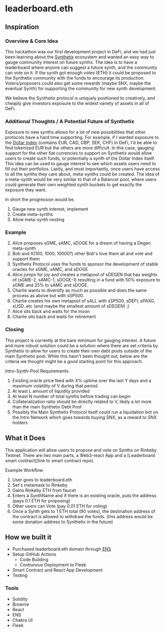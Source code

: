 # leaderboard.eth 


## Inspiration

### Overview & Core Idea
This hackathon was our first development project in DeFi, and we had just been learning about the [Synthetix](https://synthetix.io/) ecosystem and wanted an easy way to gauge community interest on future synths. The idea is to have a leaderboard where anyone can suggest a future synth, and the community can vote on it. If the synth got enough votes (ETH) it could be proposed to the Synthetix community with the funds to encourage its production. Voters/proposers could also get some rewards (maybe SNX, maybe the eventual Synth) for supporting the community for new synth development.

We believe the Synthetix protocol is uniquely positioned to creatively, and cheaply give investors exposure to the widest variety of assets in all of DeFi.

### Additional Thoughts / A Potential Future of Synthetix

Exposure to new synths allows for a lot of new possibilities that other protocols have a hard time supporting. For example, if I wanted exposure to the [Dollar Index](https://www.investopedia.com/terms/u/usdx.asp) (contains EUR, CAD, GBP, SEK, CHF) in DeFi, I'd be able to find tokenized EUR but the others are more difficult. In this case, gauging support for the other fiat currencies to support on Synthetix would allow users to create such funds, or potentially a synth of the Dollar Index itself. This idea can be used to gauge interest to see which assets users need to fill out their portfolios. Lastly, and most importantly, once users have access to all the synths they care about, meta-synths could be created. The idea of a meta-synth would be very similar to that of a Balancer pool, where users could generate their own weighted synth buckets to get exactly the exposure they want.

In short the progression would be.

1. Gauge new synth interest, implement
2. Create meta-synths
3. Allow meta-synth nesting

### Example
1. Alice proposes sGME, sAMC, sDOGE for a dream of having a Degen meta-synth
2. Bob and X(100, 1000, 10000?) other Bob's love them all and vote and support them
3. Synthetix Protocol uses the funds to sponsor the development of stable oracles for sGME, sAMC, and sDOGE
4. Alice jumps for joy and creates a metapool of sDEGEN that has weights of (sGME-2, sAMC-1, sDOGE-1) resulting in a fund with 50% exposure to sGME and 25% to sAMC and sDOGE.
5. Charlie wants to diversify as much as possible and does the same process as above but with sSP500.
6. Charlie creates his own metapool of sALL with sSP500, sDEFI, sPAXG, sUSD..etc (and maybe the smallest amount of sDEGEN) ;)
7. Alice sits back and waits for the moon
8. Charlie sits back and waits for retirement

### Closing
This project is currently at the bare minimum for gauging interest. A future and more robust solution could be a solution where there are set criteria by Synthetix to allow for users to create their own debt pools outside of the main Synthetix pool. While this hasn't been thought out, below are the criteria we thought might be a good starting point for this approach.

Intro-Synth-Pool Requirements:
1. Existing oracle price feed with X% uptime over the last Y days and a maximum volatility of V during that period.
2. At least L amount of liquidity provided
3. At least N number of total synths before trading can begin
4. Collateralization ratio should be directly related to V, likely a lot more than the main Synthetix Debt Pool
5. Possibly the Main Synthetix Protocol itself could run a liquidation bot on the Intro Network which goes towards buying SNX, as a reward to SNX holders

## What it Does
This application will allow users to propose and vote on Synths on Rinkeby Testnet. There are two main parts, a Web3-react App and a [Leaderboard smart contract](link to smart contract repo). 

Example Workflow
1. User goes to leaderboard.eth
2. Set's metamask to Rinkeby
3. Gains Rinkeby ETH from faucet
4. Enters a SynthName and if there is an existing oracle, puts the address (pays 0.1 ETH for proposing)
5. Other users can Vote (pay 0.01 ETH for voting)
6. Once a Synth gets to 1 ETH total (90 votes), the destination address of the contract is allowed to withdraw the funds. (this address would be some donation address to Synthetix in the future)


## How we built it 
- Purchased leaderboard.eth domain through [ENS](https://ens.domains/)
- Setup GitHub Actions
  - Code Building
  - Contiunous Deployment to Fleek 
- Smart Contract and React App Development
- Testing

### Tools
- Solidity
- Brownie 
- React
- ENS
- Chakra UI
- Fleek
